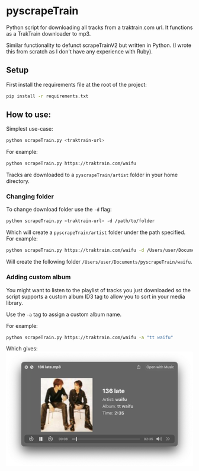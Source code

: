 # pyscrapeTrain

Python script for downloading all tracks from a traktrain.com url. It functions as a TrakTrain downloader to mp3.

Similar functionality to defunct scrapeTrainV2 but written in Python. (I wrote this from scratch as I don't have any experience with Ruby).

## Setup
First install the requirements file at the root of the project:
```bash
pip install -r requirements.txt
```

## How to use:
Simplest use-case:
```bash
python scrapeTrain.py <traktrain-url>
```

For example: 
```bash
python scrapeTrain.py https://traktrain.com/waifu
```

Tracks are downloaded to a `pyscrapeTrain/artist` folder in your home directory. 
### Changing folder
To change download folder use the `-d` flag:
```bash
python scrapeTrain.py <traktrain-url> -d /path/to/folder
```

Which will create a `pyscrapeTrain/artist` folder under the path specified.
For example:
```bash
python scrapeTrain.py https://traktrain.com/waifu -d /Users/user/Documents
```
Will create the following folder `/Users/user/Documents/pyscrapeTrain/waifu`.

### Adding custom album
You might want to listen to the playlist of tracks you just downloaded 
so the script supports a custom album ID3 tag to allow you to sort in your media library.

Use the `-a` tag to assign a custom album name.

For example:
```bash
python scrapeTrain.py https://traktrain.com/waifu -a "tt waifu"
```

Which gives:
![image](album%20example.png)

